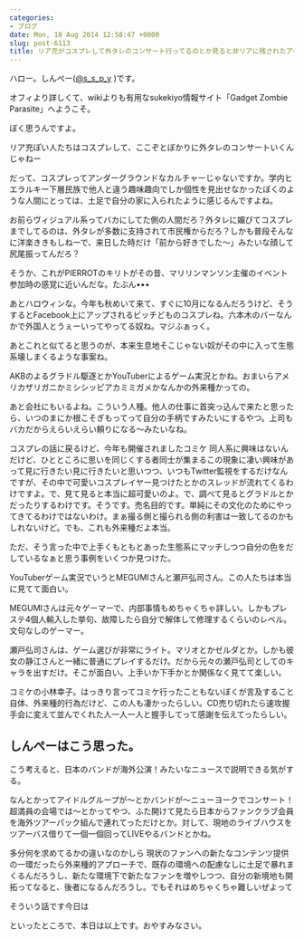 ```yaml
---
categories:
- ブログ
date: Mon, 18 Aug 2014 12:58:47 +0000
slug: post-6113
title: リア充がコスプレして外タレのコンサート行ってるのとか見ると非リアに残されたアイデンティティを踏みにじる侵略者にしか見えない
---
```


ハロー。しんぺー(<a href="https://twitter.com/s_s_p_y" target="_blank">@s_s_p_y</a> )です。

オフィより詳しくて、wikiよりも有用なsukekiyo情報サイト「Gadget Zombie Parasite」へようこそ。

<!--more-->


<!--more-->

ぼく思うんですよ。

リア充ぽい人たちはコスプレして、ここぞとぼかりに外タレのコンサートいくんじゃねー

だって、コスプレってアンダーグラウンドなカルチャーじゃないですか。学内ヒエラルキー下層民族で他人と違う趣味趣向でしか個性を見出せなかったぼくのような人間にとっては、土足で自分の家に入られたように感じるんですよね。

お前らヴィジュアル系ってバカにしてた側の人間だろ？外タレに媚びてコスプレまでしてるのは、外タレが多数に支持されて市民権からだろ？しかも普段そんなに洋楽ききもしねーで、来日した時だけ「前から好きでした〜」みたいな顔して尻尾振ってんだろ？

そうか、これがPIERROTのキリトがその昔、マリリンマンソン主催のイベント参加時の感覚に近いんだな。たぶん•••


あとハロウィンな。今年も秋めいて来て、すぐに10月になるんだろうけど、そうするとFacebook上にアップされるビッチどものコスプレね。六本木のバーなんかで外国人とうぇーいってやってる奴ね。マジふぁっく。



あとこれと似てると思うのが、本来生息地そこじゃない奴がその中に入って生態系壊しまくるような事案ね。

AKBのよるグラドル駆逐とかYouTuberによるゲーム実況とかね。おまいらアメリカザリガニかミシシッピアカミミガメかなんかの外来種かっての。

あと会社にもいるよね。こういう人種。他人の仕事に首突っ込んで来たと思ったら、いつのまにか根こそぎもってって自分の手柄ですみたいにするやつ。上司もバカだからえらいえらい頼りになる〜みたいなね。

コスプレの話に戻るけど、今年も開催されましたコミケ
同人系に興味はないんだけど、ひとところに思いを同じくする者同士が集まるこの現象に凄い興味があって見に行きたい見に行きたいと思いつつ、いつもTwitter監視をするだけなんですが、その中で可愛いコスプレイヤー見つけたとかのスレッドが流れてくるわけですよ。で、見て見ると本当に超可愛いのよ。で、調べて見るとグラドルとかだったりするわけです。そうです。売名目的です。単純にその文化のためにやってきてるわけではないわけ。まぁ撮る側と撮られる側の利害は一致してるのかもしれないけど。でも、これも外来種だよ本当。

ただ、そう言った中で上手くもともとあった生態系にマッチしつつ自分の色をだしているなぁと思う事例をいくつか見つけた。

YouTuberゲーム実況でいうとMEGUMIさんと瀬戸弘司さん。この人たちは本当に見てて面白い。

MEGUMIさんは元々ゲーマーで、内部事情もめちゃくちゃ詳しい。しかもプレステ4個人輸入した挙句、故障したら自分で解体して修理するくらいのレベル。文句なしのゲーマー。

瀬戸弘司さんは、ゲーム選びが非常にライト。マリオとかゼルダとか。しかも彼女の静江さんと一緒に普通にプレイするだけ。だから元々の瀬戸弘司としてのキャラを出すだけ。そこが面白い。上手いか下手かとか関係なく見てて楽しい。

コミケの小林幸子。はっきり言ってコミケ行ったこともないぼくが言及すること自体、外来種的行為だけど、この人も凄かったらしい。CD売り切れたら速攻握手会に変えて並んでくれた人一人一人と握手してって感謝を伝えてったらしい。


<h2>しんぺーはこう思った。</h2>

こう考えると、日本のバンドが海外公演！みたいなニュースで説明できる気がする。

なんとかってアイドルグループが〜とかバンドが〜ニューヨークでコンサート！超満員の会場では〜とかってやつ、ふた開けて見たら日本からファンクラブ会員を海外ツアーパック組んで連れてっただけとか。対して、現地のライブハウスをツアーバス借りて一個一個回ってLIVEやるバンドとかね。

多分何を求めてるかの違いなのかしら
現状のファンへの新たなコンテンツ提供の一環だったら外来種的アプローチで、既存の環境への配慮なしに土足で暴れまくるんだろうし、新たな環境下で新たなファンを増やしつつ、自分の新境地も開拓ってなると、後者になるんだろうし。でもそれはめちゃくちゃ難しいぜよって



そういう話です今日は

といったところで、本日は以上です。おやすみなさい。